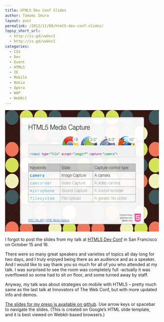 ```yaml
---
title: HTML5 Dev Conf Slides
author: Tomomi Imura
layout: post
permalink: /2012/11/09/html5-dev-conf-slides/
topsy_short_url:
  - http://is.gd/vwUvcI
  - http://is.gd/vwUvcI
categories:
  - CSS
  - Dev
  - Event
  - HTML5
  - IE
  - Mobile
  - Nokia
  - Opera
  - WAP
  - WebKit
---
```

<img src="/assets/images/wp-content/uploads/2012/11/Screen-Shot-2012-11-09-at-3.41.22-PM.png" alt="" title="HTML5DevConf SF Slides" width="558" height="397" />

I forgot to post the slides from my talk at <a href="http://html5devconf.com/" target="_blank">HTML5 Dev Conf</a> in San Francisco on October 15 and 16. 

There were so many great speakers and varieties of topics all day long for two days, and I truly enjoyed being there as an audience and as a speaker.  
And I would like to say thank you so much for all of you who attended at my talk. I was surprised to see the room was completely full -actually it was overflowed so some had to sit on floor, and some turned away by staff.

Anyway, my talk was about strategies on mobile with HTML5 – pretty much same as the last talk at Innovators of The Web Conf, but with more updated info and demos.

<a href="http://girliemac.github.com/presentation-slides/SFHTML5DevConf/" target="_blank">The slides for my preso is available on github</a>. Use arrow keys or spacebar to navigate the slides. (This is created on Google&#8217;s HTML slide template, and it is best viewed on Webkit-based browsers.)